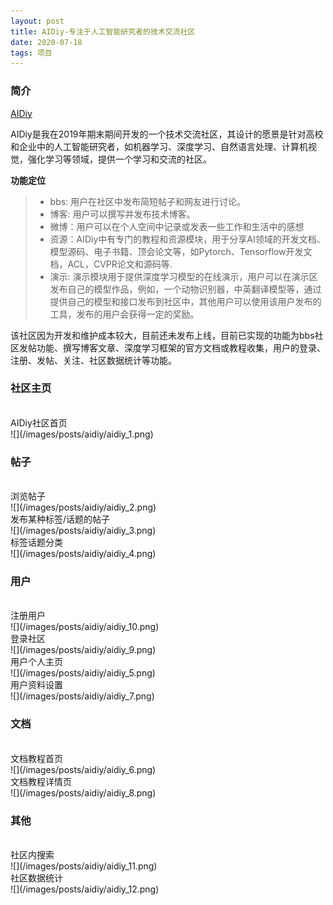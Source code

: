 ```yaml
---
layout: post
title: AIDiy-专注于人工智能研究者的技术交流社区
date: 2020-07-18 
tags: 项目    
---
```


### 简介

[AIDiy](http://aidiy.xyz/2020/09/aidiy/) 

AIDiy是我在2019年期末期间开发的一个技术交流社区，其设计的愿景是针对高校和企业中的人工智能研究者，如机器学习、深度学习、自然语言处理、计算机视觉，强化学习等领域，提供一个学习和交流的社区。

**功能定位**  
>* bbs: 用户在社区中发布简短帖子和网友进行讨论。
>* 博客: 用户可以撰写并发布技术博客。
>* 微博：用户可以在个人空间中记录或发表一些工作和生活中的感想
>* 资源：AIDiy中有专门的教程和资源模块，用于分享AI领域的开发文档、模型源码、电子书籍、顶会论文等，如Pytorch、Tensorflow开发文档，ACL，CVPR论文和源码等.
>* 演示: 演示模块用于提供深度学习模型的在线演示，用户可以在演示区发布自己的模型作品，例如，一个动物识别器，中英翻译模型等，通过提供自己的模型和接口发布到社区中，其他用户可以使用该用户发布的工具，发布的用户会获得一定的奖励。

该社区因为开发和维护成本较大，目前还未发布上线，目前已实现的功能为bbs社区发帖功能、撰写博客文章、深度学习框架的官方文档或教程收集，用户的登录、注册、发帖、关注、社区数据统计等功能。


### 社区主页

<br />
AIDiy社区首页
<br />
![](/images/posts/aidiy/aidiy_1.png)

### 帖子
<br />
浏览帖子
<br />
![](/images/posts/aidiy/aidiy_2.png)

<br />
发布某种标签/话题的帖子
<br />
![](/images/posts/aidiy/aidiy_3.png)

<br />
标签话题分类
<br />
![](/images/posts/aidiy/aidiy_4.png)


### 用户

<br />
注册用户
<br />
![](/images/posts/aidiy/aidiy_10.png)


<br />
登录社区
<br />
![](/images/posts/aidiy/aidiy_9.png)

<br />
用户个人主页
<br />
![](/images/posts/aidiy/aidiy_5.png)

<br />
用户资料设置
<br />
![](/images/posts/aidiy/aidiy_7.png)


### 文档

<br />
文档教程首页
<br />
![](/images/posts/aidiy/aidiy_6.png)

<br />
文档教程详情页
<br />
![](/images/posts/aidiy/aidiy_8.png)

### 其他

<br />
社区内搜索
<br />
![](/images/posts/aidiy/aidiy_11.png)

<br />
社区数据统计
<br />
![](/images/posts/aidiy/aidiy_12.png)

 




